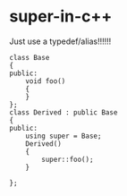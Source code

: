 # super-in-c++

Just use a typedef/alias!!!!!!

```
class Base
{
public:
    void foo()
    {
    }
};
class Derived : public Base
{
public:
    using super = Base;
    Derived()
    {
        super::foo();
    }

};
```

